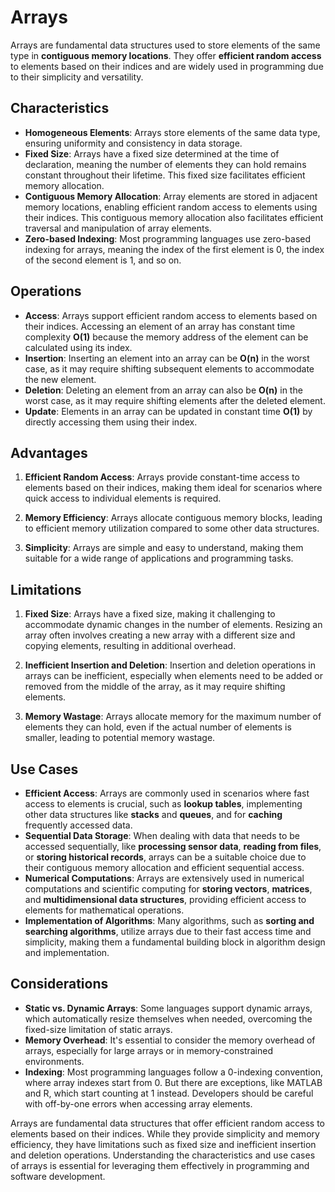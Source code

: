 # Arrays

Arrays are fundamental data structures used to store elements of the same type in **contiguous memory locations**. They offer **efficient random access** to elements based on their indices and are widely used in programming due to their simplicity and versatility.

## Characteristics

- **Homogeneous Elements**: Arrays store elements of the same data type, ensuring uniformity and consistency in data storage.
- **Fixed Size**: Arrays have a fixed size determined at the time of declaration, meaning the number of elements they can hold remains constant throughout their lifetime. This fixed size facilitates efficient memory allocation.
- **Contiguous Memory Allocation**: Array elements are stored in adjacent memory locations, enabling efficient random access to elements using their indices. This contiguous memory allocation also facilitates efficient traversal and manipulation of array elements.
- **Zero-based Indexing**: Most programming languages use zero-based indexing for arrays, meaning the index of the first element is 0, the index of the second element is 1, and so on.

## Operations

- **Access**: Arrays support efficient random access to elements based on their indices. Accessing an element of an array has constant time complexity **O(1)** because the memory address of the element can be calculated using its index.
- **Insertion**: Inserting an element into an array can be **O(n)** in the worst case, as it may require shifting subsequent elements to accommodate the new element.
- **Deletion**: Deleting an element from an array can also be **O(n)** in the worst case, as it may require shifting elements after the deleted element.
- **Update**: Elements in an array can be updated in constant time **O(1)** by directly accessing them using their index.

## Advantages

1. **Efficient Random Access**: Arrays provide constant-time access to elements based on their indices, making them ideal for scenarios where quick access to individual elements is required.

2. **Memory Efficiency**: Arrays allocate contiguous memory blocks, leading to efficient memory utilization compared to some other data structures.

3. **Simplicity**: Arrays are simple and easy to understand, making them suitable for a wide range of applications and programming tasks.

## Limitations

1. **Fixed Size**: Arrays have a fixed size, making it challenging to accommodate dynamic changes in the number of elements. Resizing an array often involves creating a new array with a different size and copying elements, resulting in additional overhead.

2. **Inefficient Insertion and Deletion**: Insertion and deletion operations in arrays can be inefficient, especially when elements need to be added or removed from the middle of the array, as it may require shifting elements.

3. **Memory Wastage**: Arrays allocate memory for the maximum number of elements they can hold, even if the actual number of elements is smaller, leading to potential memory wastage.

## Use Cases

- **Efficient Access**: Arrays are commonly used in scenarios where fast access to elements is crucial, such as **lookup tables**, implementing other data structures like **stacks** and **queues**, and for **caching** frequently accessed data.
- **Sequential Data Storage**: When dealing with data that needs to be accessed sequentially, like **processing sensor data**, **reading from files**, or **storing historical records**, arrays can be a suitable choice due to their contiguous memory allocation and efficient sequential access.
- **Numerical Computations**: Arrays are extensively used in numerical computations and scientific computing for **storing vectors**, **matrices**, and **multidimensional data structures**, providing efficient access to elements for mathematical operations.
- **Implementation of Algorithms**: Many algorithms, such as **sorting and searching algorithms**, utilize arrays due to their fast access time and simplicity, making them a fundamental building block in algorithm design and implementation.

## Considerations

- **Static vs. Dynamic Arrays**: Some languages support dynamic arrays, which automatically resize themselves when needed, overcoming the fixed-size limitation of static arrays.
- **Memory Overhead**: It's essential to consider the memory overhead of arrays, especially for large arrays or in memory-constrained environments.
- **Indexing**: Most programming languages follow a 0-indexing convention, where array indexes start from 0. But there are exceptions, like MATLAB and R, which start counting at 1 instead. Developers should be careful with off-by-one errors when accessing array elements.

Arrays are fundamental data structures that offer efficient random access to elements based on their indices. While they provide simplicity and memory efficiency, they have limitations such as fixed size and inefficient insertion and deletion operations. Understanding the characteristics and use cases of arrays is essential for leveraging them effectively in programming and software development.
